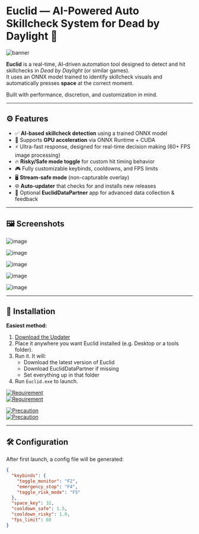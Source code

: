 # Euclid — AI-Powered Auto Skillcheck System for Dead by Daylight 🎯

![banner](https://github.com/user-attachments/assets/271b9a83-374c-4592-a03e-8b0eec4f862e)


**Euclid** is a real-time, AI-driven automation tool designed to detect and hit skillchecks in *Dead by Daylight* (or similar games).  
It uses an ONNX model trained to identify skillcheck visuals and automatically presses **space** at the correct moment.

Built with performance, discretion, and customization in mind.

---

## ⚙️ Features

- ✅ **AI-based skillcheck detection** using a trained ONNX model  
- 🧠 Supports **GPU acceleration** via ONNX Runtime + CUDA  
- ⚡ Ultra-fast response, designed for real-time decision making (60+ FPS image processing)  
- 🔥 **Risky/Safe mode toggle** for custom hit timing behavior  
- 🎮 Fully customizable keybinds, cooldowns, and FPS limits  
- 🖥️ **Stream-safe mode** (non-capturable overlay)  
- 🌐 **Auto-updater** that checks for and installs new releases  
- 🧪 Optional **EuclidDataPartner** app for advanced data collection & feedback

---

## 🖼️ Screenshots

![image](https://github.com/user-attachments/assets/594634eb-b8a3-47f4-a341-d2ade5fa58c7)

![image](https://github.com/user-attachments/assets/3593040c-7c34-4733-a756-2d6ff019ad03)

![image](https://github.com/user-attachments/assets/c6220f12-f435-4ee3-955d-06ae3b29a065)

![image](https://github.com/user-attachments/assets/ab906d6a-17e7-41b2-a746-f78ef98ecb85)


![image](https://github.com/user-attachments/assets/0c768643-8627-459e-ade3-5d26b40dd652)


---

## 🧰 Installation

**Easiest method:**
1. [Download the Updater](https://github.com/ItsK9ick/Euclid/releases/latest/download/updater.exe)
2. Place it anywhere you want Euclid installed (e.g. Desktop or a tools folder).
3. Run it. It will:
   - Download the latest version of Euclid
   - Download EuclidDataPartner if missing
   - Set everything up in that folder
4. Run `Euclid.exe` to launch.

[![Requirement](https://img.shields.io/badge/Requirement-Latest_NVIDIA_Game--Ready_Drivers-red)](https://www.nvidia.com/en-us/software/nvidia-app/)  
[![Requirement](https://img.shields.io/badge/Requirement-Latest_C++_Redistributable-red)](https://learn.microsoft.com/en-us/cpp/windows/latest-supported-vc-redist?view=msvc-170)

[![Precaution](https://img.shields.io/badge/Precaution-Make%20sure%20you%20are%20running%20Performance%20Mode%20%28not%20Power%20Saver%29-orange)]()  
[![Precaution](https://img.shields.io/badge/Precaution-First_launch_may_take_longer-orange)]()

---

## 🛠 Configuration

After first launch, a config file will be generated:

```json
{
  "keybinds": {
    "toggle_monitor": "F2",
    "emergency_stop": "F4",
    "toggle_risk_mode": "F5"
  },
  "space_key": 32,
  "cooldown_safe": 1.5,
  "cooldown_risky": 1.0,
  "fps_limit": 60
}
